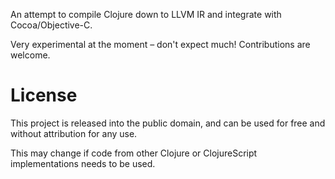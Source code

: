 An attempt to compile Clojure down to LLVM IR and integrate with Cocoa/Objective-C.

Very experimental at the moment – don't expect much! Contributions are welcome.

# License

This project is released into the public domain, and can be used for free and without attribution for any use.

This may change if code from other Clojure or ClojureScript implementations needs to be used.
